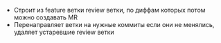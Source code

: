 - Строит из feature ветки review ветки, по диффам которых потом можно создавать MR
- Перенаправляет ветки на нужные коммиты если они не менялись, удаляет устаревшие review ветки

